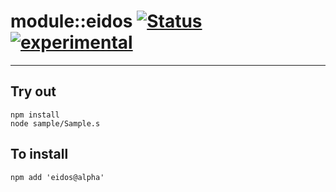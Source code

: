 
# module::eidos [![Status](https://github.com/Wandalen/eidos/workflows/Test/badge.svg)](https://github.com/Wandalen/eidos/actions?query=workflow%3ATest) [![experimental](https://img.shields.io/badge/stability-experimental-orange.svg)](https://github.com/emersion/stability-badges#experimental)

___

## Try out
```
npm install
node sample/Sample.s
```

## To install
```
npm add 'eidos@alpha'
```

